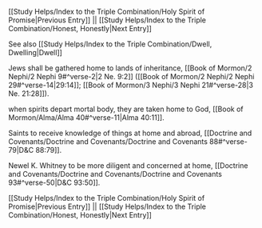[[Study Helps/Index to the Triple Combination/Holy Spirit of Promise|Previous Entry]]  ||  [[Study Helps/Index to the Triple Combination/Honest, Honestly|Next Entry]]

 See also [[Study Helps/Index to the Triple Combination/Dwell, Dwelling|Dwell]]

 Jews shall be gathered home to lands of inheritance, [[Book of Mormon/2 Nephi/2 Nephi 9#^verse-2|2 Ne. 9:2]] ([[Book of Mormon/2 Nephi/2 Nephi 29#^verse-14|29:14]]; [[Book of Mormon/3 Nephi/3 Nephi 21#^verse-28|3 Ne. 21:28]]).

 when spirits depart mortal body, they are taken home to God, [[Book of Mormon/Alma/Alma 40#^verse-11|Alma 40:11]].

 Saints to receive knowledge of things at home and abroad, [[Doctrine and Covenants/Doctrine and Covenants/Doctrine and Covenants 88#^verse-79|D&C 88:79]].

 Newel K. Whitney to be more diligent and concerned at home, [[Doctrine and Covenants/Doctrine and Covenants/Doctrine and Covenants 93#^verse-50|D&C 93:50]].

[[Study Helps/Index to the Triple Combination/Holy Spirit of Promise|Previous Entry]]  ||  [[Study Helps/Index to the Triple Combination/Honest, Honestly|Next Entry]]